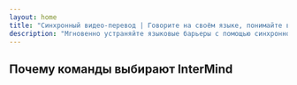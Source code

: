 ```yaml
---
layout: home
title: "Синхронный видео-перевод | Говорите на своём языке, понимайте всех | i14n"
description: "Мгновенно устраняйте языковые барьеры с помощью синхронного видео-перевода i14n. Участвуйте в встречах на родном языке, пока все прекрасно понимают друг друга. Зачем учить новый язык, когда технологии могут преодолеть этот разрыв?"
---
```


<script setup lang="ts">
import { ref } from 'vue'
import { manageSessionFlag } from '../../../../../shared/utils/sessionStorageHelper'

const initialAnimationState = manageSessionFlag("heroSectionAnimated", "true");
const shouldPlayHeroAnimation = ref(initialAnimationState === undefined);
</script>

<!-- text="**Инвестируйте в стратегию, а не в словарный запас**. &nbsp; InterMind переводит, пока вы создаете инновации." -->

<HeroSection
title="Видеовстречи с **синхронным** переводом"
text="Это не просто перевод. Это перевод с интеллектом."
:playAnimation="shouldPlayHeroAnimation">
<NavButton to="./guide/what-is-intermind" buttonClass="brand" buttonLabel="Начать" />
<AuthButton text="Войти" buttonClass="alt" />
</HeroSection>

<FeatureBlock :card="{
  title: 'Говорите мгновенно на 132 языках — своим голосом.',
  details: 'InterMind позволяет каждому участнику говорить на родном языке — естественно, в реальном времени и без субтитров или задержек.',
    items: [
      '🎙️ Говорите свободно — вас мгновенно поймут.',
      '🧠 ИИ-перевод передает интонацию, намерения и профессиональную терминологию.',
      '🔄 Двусторонний, непрерывный перевод голоса в голос без ручной настройки.',
    ],
  link: './guide/use-cases#instant-understanding',
  src: {
    light: 'Speak instantly across 132 languages.png',
    dark: 'Speak instantly across 132 languages.png',
    width: '80%'
  },
  inversion: false
}" />

<FeatureBlock :card="{
  title: '\'Разум\' за переводом',
  details: 'InterMind выходит за рамки простого голосового перевода. Он обогащает разговоры фактами в реальном времени, контекстом, эмоциональными сигналами и рекомендациями по конкретным областям — превращая понимание в интеллектуальную коммуникацию.',
  items: [
    '📎 Дополнительный текст: термины, определения, ссылки и проверка фактов в реальном времени.',
    '🎥 Эмоционально-чувствительные видео-оверлеи: индикаторы тона, сигналы настроения, уверенность говорящего.',
    '🧠 Единый контекст: переводит не просто слова, а смысл, намерения и релевантность.'
  ],
  link: './guide/use-cases#interpreting-with-a-mind',
  src: {
    light: '/pic/InterMindOverlay.png',
    dark: '/pic/InterMindOverlay.png',
    width: '80%'
  },
  inversion: true
}" />

<FeatureBlock :card="{
  title: 'Встроенные видеовстречи профессионального уровня',
  details: 'InterMind — это полнофункциональная платформа для встреч, а не просто дополнение. Она создана для проведения важных разговоров с четкостью, контролем и масштабируемостью.',
  items: [
    '🎥 Качество видео 1080p, адаптивное шумоподавление и четкий приоритет голоса.',
    '📅 Планирование, модерация, запись и полная интеграция с календарем.',
    '🖥️ Оптимизировано для многоязычных команд, гибридных панелей и масштабных мероприятий.'
  ],
  link: './guide/features#video-platform',
  src: {
    light: '/pic/ProMeetings.png',
    dark: '/pic/ProMeetings.png',
    width: '80%'
  },
  inversion: false
}" />

<FeatureBlock
  :card="{
    title: 'Безопасность и конфиденциальность от начала до конца',
    details:
      'InterMind защищает каждое слово у источника. Медиапотоки остаются зашифрованными и **никогда** не используются для обучения ИИ или не передаются третьим лицам.',
    items: [
      '🔒 Обучение без данных — потоки существуют только в оперативной памяти и автоматически удаляются после завершения звонка.',
      '🛡️ 256-битное WebRTC шифрование без этапа расшифровки на сервере.',
      '✋ Контроль пользователя — если вы пропускаете перевод, аудио остается одноранговым на устройстве.',
      '📜 Готовность к GDPR, CCPA и UAE PDPL: встроенные права на экспорт/удаление.'
    ],
    link: './guide/security',
    src: {
      light: '/pic/SecureMeetings.png',
      dark: '/pic/SecureMeetings.png',
      width: '80%'
    },
    inversion: true
  }"
/>

## Почему команды выбирают InterMind

<BenefitsList :features="[
  {
    // icon: '🧠',
    title: 'Мгновенное понимание — естественная речь',
    text: 'ИИ-перевод в реальном времени без каких-либо препятствий. Участники говорят на своем **родном языке** и слышат других так, словно они говорят на одном языке — с полным сохранением интонации, нюансов и эмоциональной достоверности.'
  },
  {
    // icon: '🚀',
    title: 'Общение, опережающее изучение языка',
    text: 'Пропустите 2000-часовой путь к свободному владению языком. InterMind обеспечивает **профессиональную многоязычную коммуникацию** мгновенно — без необходимости обучения.'
  },
  {
    // icon: '🌐',
    title: 'Общайтесь на 132 языках — не задумываясь об этом',
    text: 'Никакого выбора языка. Никакой координации переводчиков. InterMind **определяет, адаптирует и переводит** автоматически — как будто языкового барьера никогда не существовало.'
  },
  // {
  //   // icon: '🎯',
  //   title: 'ИИ, который мыслит контекстом, а не фразами',
  //   text: 'Корпоративный перевод, который понимает контекст, намерения говорящего и терминологию — даже в **юридической, медицинской или технической сферах**.'
  // }
]" />
